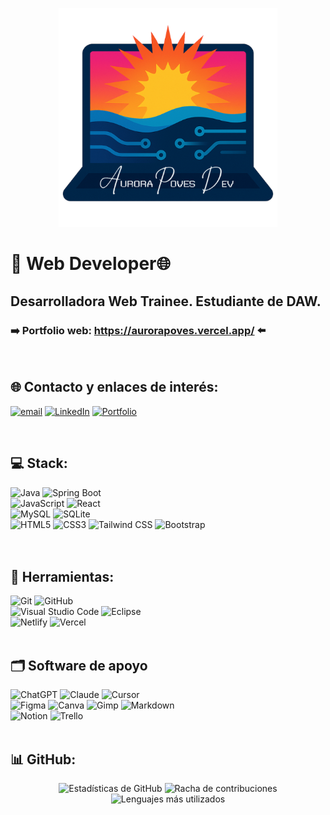 <p align="center">
  <img src="https://github.com/APoves/APoves/blob/main/logo.png" alt="Mi Logo" width="350"/>
</p>


# 👾 Web Developer🌐 <br>

## Desarrolladora Web Trainee. Estudiante de DAW. 
### ➡️ Portfolio web: https://aurorapoves.vercel.app/ ⬅️
<br>



## 🌐 Contacto y enlaces de interés:
[![email](https://img.shields.io/badge/Email-D14836?logo=gmail&logoColor=white)](mailto:aurorapovesdev@gmail.com)
[![LinkedIn](https://img.shields.io/badge/LinkedIn-%230077B5.svg?logo=linkedin&logoColor=white)](https://linkedin.com/in/www.linkedin.com/in/auroramarinapoves) 
[![Portfolio](https://img.shields.io/badge/Portfolio-%23000000.svg?style=flat&logo=firefox&logoColor=%23FF7139)](https://aurorapoves.vercel.app/)

<br>

## 💻 Stack:
 ![Java](https://img.shields.io/badge/java-%23ED8B00.svg?style=flat&logo=openjdk&logoColor=white)  ![Spring Boot](https://img.shields.io/badge/springboot-%236DB33F.svg?style=flat&logo=springboot&logoColor=white)
 <br>
 ![JavaScript](https://img.shields.io/badge/javascript-%23323330.svg?style=flat&logo=javascript&logoColor=%23F7DF1E)  ![React](https://img.shields.io/badge/react-%2320232a.svg?style=flat&logo=react&logoColor=%2361DAFB)
<br>
![MySQL](https://img.shields.io/badge/mysql-4479A1.svg?style=flat&logo=mysql&logoColor=white)  ![SQLite](https://img.shields.io/badge/sqlite-%2307405e.svg?style=flat&logo=sqlite&logoColor=white) 
<br>
![HTML5](https://img.shields.io/badge/html5-%23E34F26.svg?style=flat&logo=html5&logoColor=white)   ![CSS3](https://img.shields.io/badge/css3-%231572B6.svg?style=flat&logo=css3&logoColor=white)   ![Tailwind CSS](https://img.shields.io/badge/Tailwind_CSS-06B6D4?style=for-the-badge&logo=tailwind-css&logoColor=white)  ![Bootstrap](https://img.shields.io/badge/bootstrap-%238511FA.svg?style=flat&logo=bootstrap&logoColor=white)  
<br>
<br>

## 🔧 Herramientas:
![Git](https://img.shields.io/badge/git-%23F05033.svg?style=flat&logo=git&logoColor=white)  ![GitHub](https://img.shields.io/badge/github-%23121011.svg?style=flat&logo=github&logoColor=white)
<br>
![Visual Studio Code](https://img.shields.io/badge/Visual%20Studio%20Code-0078d7.svg?style=flat&logo=visual-studio-code&logoColor=white)  ![Eclipse](https://img.shields.io/badge/Eclipse-2C2255.svg?style=flat&logo=eclipse&logoColor=white)
<br>
![Netlify](https://img.shields.io/badge/netlify-%23000000.svg?style=flat&logo=netlify&logoColor=#00C7B7)  ![Vercel](https://img.shields.io/badge/Vercel-%23000000.svg?style=flat&logo=vercel&logoColor=white)
<br>
<br>
## 🗂️ Software de apoyo
![ChatGPT](https://img.shields.io/badge/ChatGPT-74aa9c.svg?style=flat&logo=openai&logoColor=white)  ![Claude](https://img.shields.io/badge/Claude-000000.svg?style=flat&logo=anthropic&logoColor=white)  ![Cursor](https://img.shields.io/badge/Cursor-%2334C759.svg?style=flat&logo=cursor&logoColor=white)
<br>
![Figma](https://img.shields.io/badge/figma-%23F24E1E.svg?style=flat&logo=figma&logoColor=white)  ![Canva](https://img.shields.io/badge/Canva-%2300C4CC.svg?style=flat&logo=Canva&logoColor=white)  ![Gimp](https://img.shields.io/badge/Gimp-657D8B?style=flat&logo=gimp&logoColor=FFFFFF)  ![Markdown](https://img.shields.io/badge/markdown-%23000000.svg?style=flat&logo=markdown&logoColor=white)
<br>
![Notion](https://img.shields.io/badge/Notion-%23000000.svg?style=flat&logo=notion&logoColor=white)  ![Trello](https://img.shields.io/badge/Trello-%23026AA7.svg?style=flat&logo=Trello&logoColor=white) 
<br>
<br>

## 📊 GitHub:
<div align="center">
  <img src="https://github-readme-stats.vercel.app/api?username=APoves&theme=jolly&hide_border=false&include_all_commits=true&count_private=true" alt="Estadísticas de GitHub" />
  <img src="https://nirzak-streak-stats.vercel.app/?user=APoves&theme=jolly&hide_border=false" alt="Racha de contribuciones" />
  <img src="https://github-readme-stats.vercel.app/api/top-langs/?username=APoves&theme=jolly&hide_border=false&include_all_commits=true&count_private=true&layout=compact&include=javascript,java" alt="Lenguajes más utilizados" />
</div>

